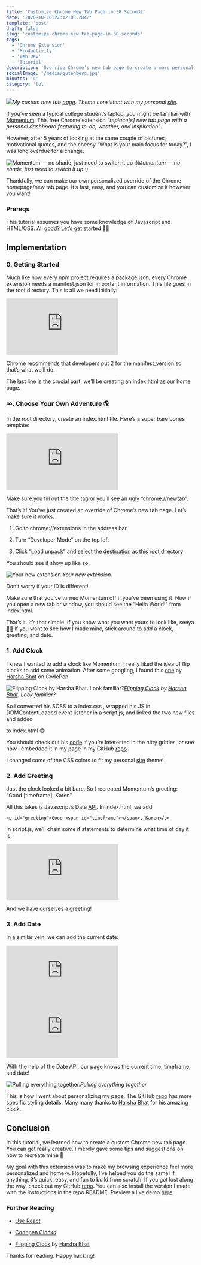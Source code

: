 ```yaml
---
title: 'Customize Chrome New Tab Page in 30 Seconds'
date: '2020-10-16T22:12:03.284Z'
template: 'post'
draft: false
slug: 'customize-chrome-new-tab-page-in-30-seconds'
tags:
  - 'Chrome Extension'
  - 'Productivity'
  - 'Web Dev'
  - 'Tutorial'
description: 'Override Chrome’s new tab page to create a more personalized browsing experience'
socialImage: '/media/gutenberg.jpg'
minutes: '4'
category: 'lol'
---
```


![](https://cdn-images-1.medium.com/max/1600/1*FA6i6sE1USTsXdZHJkOSzA.gif)_My custom new tab [page](https://karenying.github.io/chromepage/). Theme consistent with my personal [site](https://karenying.com)._

If you’ve seen a typical college student’s laptop, you might be familiar with [Momentum](https://chrome.google.com/webstore/detail/momentum/laookkfknpbbblfpciffpaejjkokdgca?hl=en). This free Chrome extension _“replace[s] new tab page with a personal dashboard featuring to-do, weather, and inspiration”_.

However, after 5 years of looking at the same couple of pictures, motivational quotes, and the cheesy “What is your main focus for today?”, I was long overdue for a change.

![Momentum — no shade, just need to switch it up :)](https://cdn-images-1.medium.com/max/2000/1*tAyZKJwRHGTNjg5eFR2_uQ.jpeg)_Momentum — no shade, just need to switch it up :)_

Thankfully, we can make our own personalized override of the Chrome homepage/new tab page. It’s fast, easy, and you can customize it however you want!

### Prereqs

This tutorial assumes you have some knowledge of Javascript and HTML/CSS. All good? Let’s get started 👍🏼

## Implementation

### 0. Getting Started

Much like how every npm project requires a package.json, every Chrome extension needs a manifest.json for important information. This file goes in the root directory. This is all we need initially:

<iframe src="https://medium.com/media/0fefb658761dc38026808fd02c3c33ba" frameborder=0></iframe>

Chrome [recommends](https://developer.chrome.com/extensions/manifest/manifest_version) that developers put 2 for the manifest_version so that’s what we’ll do.

The last line is the crucial part, we’ll be creating an index.html as our home page.

### ∞. Choose Your Own Adventure 🌎

In the root directory, create an index.html file. Here’s a super bare bones template:

<iframe src="https://medium.com/media/2f55593176d7b7781d4b678d2e33e21a" frameborder=0></iframe>

Make sure you fill out the title tag or you’ll see an ugly “chrome://newtab”.

That’s it! You’ve just created an override of Chrome’s new tab page. Let’s make sure it works.

1. Go to chrome://extensions in the address bar

1. Turn “Developer Mode” on the top left

1. Click “Load unpack” and select the destination as this root directory

You should see it show up like so:

![Your new extension.](https://cdn-images-1.medium.com/max/2000/1*sBUJG2JPZmo_ismdOiw5_Q.png)_Your new extension._

Don’t worry if your ID is different!

Make sure that you’ve turned Momentum off if you’ve been using it. Now if you open a new tab or window, you should see the “Hello World!” from index.html.

That’s it. It’s that simple. If you know what you want yours to look like, seeya 👋🏼 If you want to see how I made mine, stick around to add a clock, greeting, and date.

### 1. Add Clock

I knew I wanted to add a clock like Momentum. I really liked the idea of flip clocks to add some animation. After some googling, I found this [one](https://codepen.io/harshabhat86/full/tAxuF) by [Harsha Bhat](https://codepen.io/harshabhat86) on CodePen.

![[Flipping Clock](https://codepen.io/harshabhat86/full/tAxuF) by [Harsha Bhat](https://codepen.io/harshabhat86). Look familiar?](https://cdn-images-1.medium.com/max/2000/1*z7VWH20Euyi_KpulX2qtMg.png)_[Flipping Clock](https://codepen.io/harshabhat86/full/tAxuF) by [Harsha Bhat](https://codepen.io/harshabhat86). Look familiar?_

So I converted his SCSS to a index.css , wrapped his JS in DOMContentLoaded event listener in a script.js, and linked the two new files and added <div class=”clock”></div> to index.html 😅

You should check out his [code](https://codepen.io/harshabhat86/pen/tAxuF) if you’re interested in the nitty gritties, or see how I embedded it in my page in my GitHub [repo](https://github.com/karenying/chromepage).

I changed some of the CSS colors to fit my personal [site](http://karenying.com/) theme!

### 2. Add Greeting

Just the clock looked a bit bare. So I recreated Momentum’s greeting: “Good [timeframe], Karen”.

All this takes is Javascript’s Date [API](https://developer.mozilla.org/en-US/docs/Web/JavaScript/Reference/Global_Objects/Date). In index.html, we add

    <p id="greeting">Good <span id="timeframe"></span>, Karen</p>

In script.js, we’ll chain some if statements to determine what time of day it is:

<iframe src="https://medium.com/media/7ad82645b625a81451ab86467952dd10" frameborder=0></iframe>

And we have ourselves a greeting!

### 3. Add Date

In a similar vein, we can add the current date:

<iframe src="https://medium.com/media/618326e788d2e3c5f0e0a4b5f4ef770d" frameborder=0></iframe>

<iframe src="https://medium.com/media/989cc69a90bee2a9837329864f97d61d" frameborder=0></iframe>

With the help of the Date API, our page knows the current time, timeframe, and date!

![Pulling everything together.](https://cdn-images-1.medium.com/max/2000/1*tvq4J3J0iGBdldXLqN2duQ.png)_Pulling everything together._

This is how I went about personalizing my page. The GitHub [repo](https://github.com/karenying/chromepage) has more specific styling details. Many many thanks to [Harsha Bhat](https://codepen.io/harshabhat86) for his amazing clock.

## Conclusion

In this tutorial, we learned how to create a custom Chrome new tab page. You can get really creative. I merely gave some tips and suggestions on how to recreate mine 🙂

My goal with this extension was to make my browsing experience feel more personalized and home-y. Hopefully, I’ve helped you do the same! If anything, it’s quick, easy, and fun to build from scratch. If you got lost along the way, check out my GitHub [repo](https://github.com/karenying/chromepage). You can also install the version I made with the instructions in the repo README. Preview a live demo [here](https://karenying.github.io/chromepage/).

### Further Reading

- [Use React](https://medium.com/@gilfink/building-a-chrome-extension-using-react-c5bfe45aaf36)

- [Codepen Clocks](https://codepen.io/tag/clock/)

- [Flipping Clock](https://codepen.io/harshabhat86/full/tAxuF) by [Harsha Bhat](https://codepen.io/harshabhat86)

Thanks for reading. Happy hacking!
